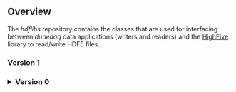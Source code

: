 ## Overview

The _hdflibs_ repository contains the classes that are used for interfacing between _dunedaq_ data applications (writers and readers) and the [HighFive](https://github.com/BlueBrain/HighFive) library to read/write HDF5 files. 

### Version 1
### <details><summary>Version 0</summary>
<p>
</p>
</details>

